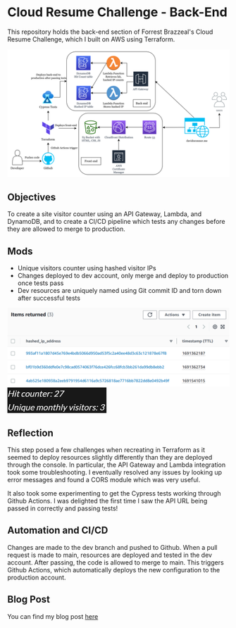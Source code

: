 # Cloud Resume Challenge - Back-End

This repository holds the back-end section of Forrest Brazzeal's Cloud Resume Challenge, which I built on AWS using Terraform.

<img src="/img/CloudResumeChallenge.drawio.png"/>

## Objectives

To create a site visitor counter using an API Gateway, Lambda, and DynamoDB, and to create a CI/CD pipeline which tests any changes before they are allowed to merge to production.

## Mods

* Unique visitors counter using hashed visitor IPs
* Changes deployed to dev account, only merge and deploy to production once tests pass
* Dev resources are uniquely named using Git commit ID and torn down after successful tests

<img src="/img/Hashed IPs.png"/>
<img src="/img/Hit counter and unique visitors.png"/>

## Reflection

This step posed a few challenges when recreating in Terraform as it seemed to deploy resources slightly differently than they are deployed through the console. In particular, the API Gateway and Lambda integration took some troubleshooting. I eventually resolved any issues by looking up error messages and found a CORS module which was very useful.

It also took some experimenting to get the Cypress tests working through Github Actions. I was delighted the first time I saw the API URL being passed in correctly and passing tests!

## Automation and CI/CD

Changes are made to the dev branch and pushed to Github. When a pull request is made to main, resources are deployed and tested in the dev account. After passing, the code is allowed to merge to main. This triggers Github Actions, which automatically deploys the new configuration to the production account.

## Blog Post

You can find my blog post [here](https://dev.to/bit-of-a-git/a-security-focused-cloud-resume-challenge-16aa)